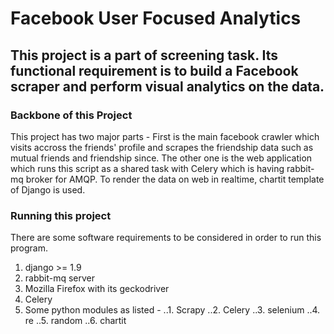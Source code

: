 # Facebook User Focused Analytics
## This project is a part of screening task. Its functional requirement is to build a Facebook scraper and perform visual analytics on the data.

### Backbone of this Project
This project has two major parts -
First is the main facebook crawler which visits accross the friends' profile and scrapes the friendship data such as mutual friends and friendship since.
The other one is the web application which runs this script as a shared task with Celery which is having rabbit-mq broker for AMQP. To render the data on web in realtime, chartit template of Django is used.

### Running this project
There are some software requirements to be considered in order to run this program.
1. django >= 1.9
2. rabbit-mq server
3. Mozilla Firefox with its geckodriver
4. Celery
5. Some python modules as listed -
..1. Scrapy
..2. Celery
..3. selenium
..4. re
..5. random
..6. chartit